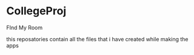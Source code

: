 # CollegeProj
FInd My Room 

this reposatories contain all the files that i have created while making the apps
